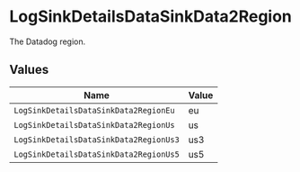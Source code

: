 # LogSinkDetailsDataSinkData2Region

The Datadog region.


## Values

| Name                                   | Value                                  |
| -------------------------------------- | -------------------------------------- |
| `LogSinkDetailsDataSinkData2RegionEu`  | eu                                     |
| `LogSinkDetailsDataSinkData2RegionUs`  | us                                     |
| `LogSinkDetailsDataSinkData2RegionUs3` | us3                                    |
| `LogSinkDetailsDataSinkData2RegionUs5` | us5                                    |